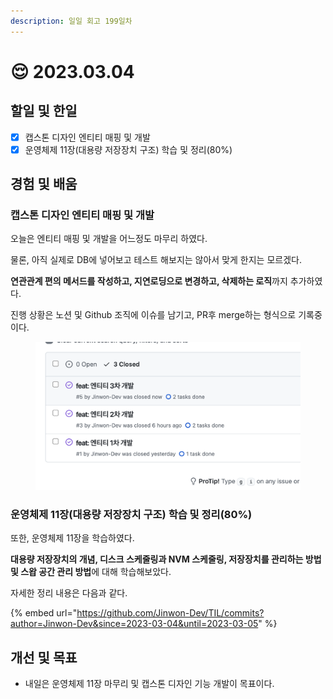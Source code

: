 ```yaml
---
description: 일일 회고 199일차
---
```


# 😌 2023.03.04

## 할일 및 한일&#x20;

* [x] 캡스톤 디자인 엔티티 매핑 및 개발&#x20;
* [x] 운영체제 11장(대용량 저장장치 구조) 학습 및 정리(80%)&#x20;

## 경험 및 배움&#x20;

### 캡스톤 디자인 엔티티 매핑 및 개발&#x20;

오늘은 엔티티 매핑 및 개발을 어느정도 마무리 하였다.

물론, 아직 실제로 DB에 넣어보고 테스트 해보지는 않아서 맞게 한지는 모르겠다.

**연관관계 편의 메서드를 작성하고, 지연로딩으로 변경하고, 삭제하는 로직**까지 추가하였다.

진행 상황은 노션 및 Github 조직에 이슈를 남기고, PR후 merge하는 형식으로 기록중이다.

<figure><img src="../.gitbook/assets/image.png" alt=""><figcaption></figcaption></figure>

### 운영체제 11장(대용량 저장장치 구조) 학습 및 정리(80%)&#x20;

또한, 운영체제 11장을 학습하였다.

**대용량 저장장치의 개념, 디스크 스케줄링과 NVM 스케줄링, 저장장치를 관리하는 방법 및 스왑 공간 관리 방법**에 대해 학습해보았다.

자세한 정리 내용은 다음과 같다.

{% embed url="https://github.com/Jinwon-Dev/TIL/commits?author=Jinwon-Dev&since=2023-03-04&until=2023-03-05" %}

## 개선 및 목표&#x20;

* 내일은 운영체제 11장 마무리 및 캡스톤 디자인 기능 개발이 목표이다.&#x20;
